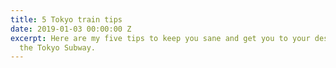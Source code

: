 ```yaml
---
title: 5 Tokyo train tips
date: 2019-01-03 00:00:00 Z
excerpt: Here are my five tips to keep you sane and get you to your destination on
  the Tokyo Subway.
---
```


